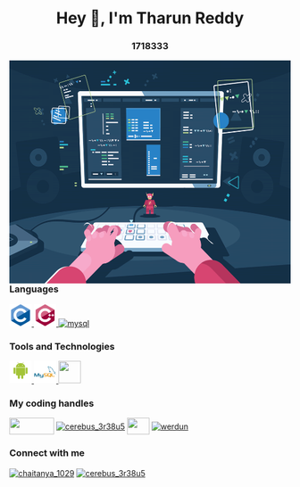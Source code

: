 <h1 align="center">Hey 👋, I'm Tharun Reddy</h1>
<h3 align="center">1718333</h3>
<img align="right" alt="GIF" src="https://github.com/ChiatanyaChakka/ChiatanyaChakka/blob/master/code.webp" width="700" height="400" />

<h3 align="left">Languages</h3>
<p align="left">
 <a href="https://www.cprogramming.com/" target="_blank" rel="noreferrer"> <img src="https://raw.githubusercontent.com/devicons/devicon/master/icons/c/c-original.svg" alt="c" width="40" height="40"/> </a> 
 <a href="https://www.w3schools.com/cpp/" target="_blank" rel="noreferrer"> <img src="https://raw.githubusercontent.com/devicons/devicon/master/icons/cplusplus/cplusplus-original.svg" alt="cplusplus" width="40" height="40"/> </a>
 <a href="https://go.dev/" target="_blank" rel="noreferrer"> <img src="https://github.com/rfyiamcool/golang_logo/blob/master/svg/golang_2.svg" alt="mysql" width="40" height="40"/> </a>
</p>


<h3 align="left">Tools and Technologies</h3>
<p align="left"> 
<a href="https://developer.android.com" target="_blank" rel="noreferrer"> <img src="https://raw.githubusercontent.com/devicons/devicon/master/icons/android/android-original-wordmark.svg" alt="android" width="40" height="40"/> </a>
 <a href="https://www.mysql.com/" target="_blank" rel="noreferrer"> <img src="https://raw.githubusercontent.com/devicons/devicon/master/icons/mysql/mysql-original-wordmark.svg" alt="mysql" width="40" height="40"/> </a>
 <a href="https://en.wikipedia.org/wiki/XAMPP" target="_blank" rel="noreferrer"> <img src="https://www.apachefriends.org/images/xampp-logo-ac950edf.svg" width="40" height="40"/> </a>
</p>
<h3 align="left">My coding handles</h3>
<p align="left">
<a href="https://codeforces.com/profile/Ryukendo_18" target="blank"><img align="center" src="https://cdn.codeforces.com/s/38094/images/codeforces-sponsored-by-ton.png" height="30" width="80" /></a>
<a href="https://leetcode.com/f20190190/" target="blank"><img align="center" src="https://raw.githubusercontent.com/rahuldkjain/github-profile-readme-generator/master/src/images/icons/Social/leet-code.svg" alt="cerebus_3r38u5" height="30" width="40" /></a>
 <a href="https://auth.geeksforgeeks.org/user/reddytharun165" target="blank"><img align="center" src="https://github.com/simple-icons/simple-icons/blob/develop/icons/geeksforgeeks.svg" height="30" width="40"/></a>
  <a href="https://www.interviewbit.com/profile/f20190190_e76f8cb4f567/daily-activity" target="blank"><img align="center" src="https://assets.interviewbit.com/assets/ibpp/brand-5c6255a15a1b1307a1b8a2bf0bcb149b1ff9513ab2854c7d391b3faf5f33848f.svg.gz" alt="werdun" height="30" width="80" /></a>
 </p>
<h3 align="left">Connect with me</h3>
<p align="left">
<a href="mailto:f20190190@hyderabad.bits-pilani.ac.in" target="blank"><img align="center" src="https://www.vectorlogo.zone/logos/gmail/gmail-icon.svg" alt="chaitanya_1029" height="30" width="40" /></a>
<a href="https://www.linkedin.com/in/tharun-reddy-58915b191/" target="blank"><img align="center" src="https://raw.githubusercontent.com/rahuldkjain/github-profile-readme-generator/master/src/images/icons/Social/linked-in-alt.svg" alt="cerebus_3r38u5" height="30" width="40" /></a>
</p>


<br>
